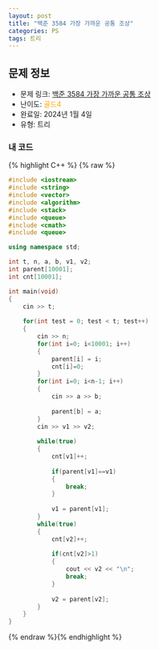 ```yaml
---
layout: post
title: "백준 3584 가장 가까운 공통 조상"
categories: PS
tags: 트리
---
```


## 문제 정보
- 문제 링크: [백준 3584 가장 가까운 공통 조상](https://www.acmicpc.net/problem/3584)
- 난이도: <span style="color:#FFA500">골드4</span>
- 완료일: 2024년 1월 4일
- 유형: 트리

### 내 코드

{% highlight C++ %} {% raw %}
```C++
#include <iostream>
#include <string>
#include <vector>
#include <algorithm>
#include <stack>
#include <queue>
#include <cmath>
#include <queue>

using namespace std;

int t, n, a, b, v1, v2;
int parent[10001];
int cnt[10001];

int main(void)
{
	cin >> t;
	
	for(int test = 0; test < t; test++)
	{
		cin >> n;
		for(int i=0; i<10001; i++)
		{
			parent[i] = i;
			cnt[i]=0;
		}
		for(int i=0; i<n-1; i++)
		{
			cin >> a >> b;
			
			parent[b] = a;
		}
		cin >> v1 >> v2;
		
		while(true)
		{
			cnt[v1]++;
			
			if(parent[v1]==v1)
			{
				break;
			}
			
			v1 = parent[v1];
		}
		while(true)
		{
			cnt[v2]++;
			
			if(cnt[v2]>1)
			{
				cout << v2 << "\n";
				break;
			}
			
			v2 = parent[v2];
		}
	}
}
```
{% endraw %}{% endhighlight %}
